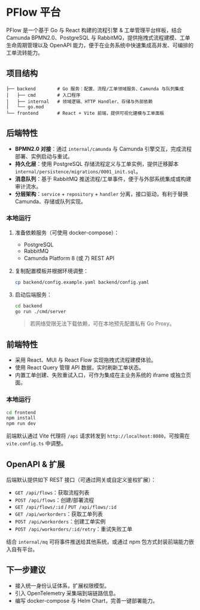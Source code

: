 # PFlow 平台

PFlow 是一个基于 Go 与 React 构建的流程引擎 & 工单管理平台样板，结合 Camunda BPMN2.0、PostgreSQL 与 RabbitMQ，提供拖拽式流程建模、工单生命周期管理以及 OpenAPI 能力，便于在业务系统中快速集成高并发、可编排的工单流转能力。

## 项目结构

```
├── backend        # Go 服务：配置、流程/工单领域服务、Camunda 与队列集成
│   ├── cmd        # 入口程序
│   ├── internal   # 领域逻辑、HTTP Handler、存储与外部依赖
│   └── go.mod
└── frontend       # React + Vite 前端，提供可视化建模与工单面板
```

## 后端特性

- **BPMN2.0 对接**：通过 `internal/camunda` 与 Camunda 引擎交互，完成流程部署、实例启动与重试。
- **持久化层**：使用 PostgreSQL 存储流程定义与工单实例，提供迁移脚本 `internal/persistence/migrations/0001_init.sql`。
- **消息队列**：基于 RabbitMQ 推送流程/工单事件，便于与外部系统集成或构建审计流水。
- **分层架构**：`service` + `repository` + `handler` 分离，接口驱动，有利于替换 Camunda、存储或队列实现。

### 本地运行

1. 准备依赖服务（可使用 docker-compose）：
   - PostgreSQL
   - RabbitMQ
   - Camunda Platform 8 (或 7) REST API
2. 复制配置模板并根据环境调整：

   ```bash
   cp backend/config.example.yaml backend/config.yaml
   ```

3. 启动后端服务：

   ```bash
   cd backend
   go run ./cmd/server
   ```

   > 若网络受限无法下载依赖，可在本地预先配置私有 Go Proxy。

## 前端特性

- 采用 React、MUI 与 React Flow 实现拖拽式流程建模体验。
- 使用 React Query 管理 API 数据，实时刷新工单状态。
- 内置工单创建、失败重试入口，可作为集成在主业务系统的 iframe 或独立页面。

### 本地运行

```bash
cd frontend
npm install
npm run dev
```

前端默认通过 Vite 代理将 `/api` 请求转发到 `http://localhost:8080`，可按需在 `vite.config.ts` 中调整。

## OpenAPI & 扩展

后端默认提供如下 REST 接口（可通过网关或自定义鉴权扩展）：

- `GET /api/flows`：获取流程列表
- `POST /api/flows`：创建/部署流程
- `GET /api/flows/:id` / `PUT /api/flows/:id`
- `GET /api/workorders`：获取工单列表
- `POST /api/workorders`：创建工单实例
- `POST /api/workorders/:id/retry`：重试失败工单

结合 `internal/mq` 可将事件推送给其他系统，或通过 npm 包方式封装前端能力嵌入自有平台。

## 下一步建议

- 接入统一身份认证体系，扩展权限模型。
- 引入 OpenTelemetry 采集端到端链路信息。
- 编写 docker-compose 与 Helm Chart，完善一键部署能力。
